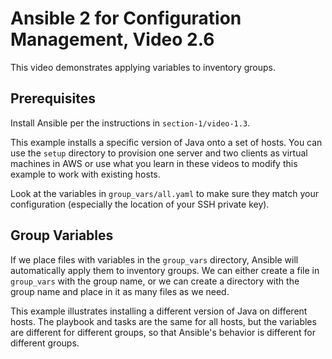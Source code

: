 # Ansible 2 for Configuration Management, Video 2.6

This video demonstrates applying variables to inventory groups.

## Prerequisites

Install Ansible per the instructions in `section-1/video-1.3`.

This example installs a specific version of Java onto a set of hosts. You can
use the `setup` directory to provision one server and two clients as virtual
machines in AWS or use what you learn in these videos to modify this example
to work with existing hosts.

Look at the variables in `group_vars/all.yaml` to make sure they match your
configuration (especially the location of your SSH private key).

## Group Variables

If we place files with variables in the `group_vars` directory, Ansible will
automatically apply them to inventory groups. We can either create a file
in `group_vars` with the group name, or we can create a directory with the
group name and place in it as many files as we need.

This example illustrates installing a different version of Java on different
hosts. The playbook and tasks are the same for all hosts, but the variables
are different for different groups, so that Ansible's behavior is different
for different groups.
